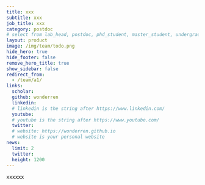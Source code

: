 ```yaml
---
title: xxx
subtitle: xxx
job_title: xxx
category: postdoc 
# select from lab_head, postdoc, phd_student, master_student, undergraduate, staff, visitor, intern
layout: product
image: /img/team/todo.png
hide_hero: true
hide_footer: false
remove_hero_title: true
show_sidebar: false
redirect_from:
  - /team/a1/
links:
  scholar: 
  github: wonderren
  linkedin: 
  # linkedin is the string after https://www.linkedin.com/
  youtube: 
  # youtube is the string after https://www.youtube.com/
  twitter: 
  # website: https://wonderren.github.io
  # website is your personal website
news:
  limit: 2
  twitter: 
  height: 1200
---
```


xxxxxx